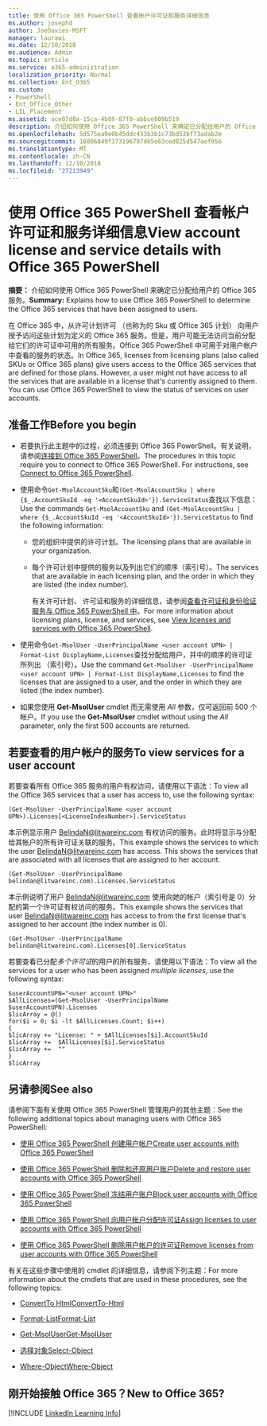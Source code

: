 ```yaml
---
title: 使用 Office 365 PowerShell 查看帐户许可证和服务详细信息
ms.author: josephd
author: JoeDavies-MSFT
manager: laurawi
ms.date: 12/10/2018
ms.audience: Admin
ms.topic: article
ms.service: o365-administration
localization_priority: Normal
ms.collection: Ent_O365
ms.custom:
- PowerShell
- Ent_Office_Other
- LIL_Placement
ms.assetid: ace07d8a-15ca-4b89-87f0-abbce809b519
description: 介绍如何使用 Office 365 PowerShell 来确定已分配给用户的 Office 365 服务。
ms.openlocfilehash: 5d575ea9e0b45ddc453b3b1c73bd53bf73adab2e
ms.sourcegitcommit: 16806849f373196797d65e63ced825d547aef956
ms.translationtype: MT
ms.contentlocale: zh-CN
ms.lasthandoff: 12/10/2018
ms.locfileid: "27213949"
---
```

# <a name="view-account-license-and-service-details-with-office-365-powershell"></a><span data-ttu-id="c29dc-103">使用 Office 365 PowerShell 查看帐户许可证和服务详细信息</span><span class="sxs-lookup"><span data-stu-id="c29dc-103">View account license and service details with Office 365 PowerShell</span></span>

<span data-ttu-id="c29dc-104">**摘要：** 介绍如何使用 Office 365 PowerShell 来确定已分配给用户的 Office 365 服务。</span><span class="sxs-lookup"><span data-stu-id="c29dc-104">**Summary:** Explains how to use Office 365 PowerShell to determine the Office 365 services that have been assigned to users.</span></span>
  
<span data-ttu-id="c29dc-p101">在 Office 365 中，从许可计划许可 （也称为的 Sku 或 Office 365 计划） 向用户授予访问这些计划为定义的 Office 365 服务。但是，用户可能无法访问当前分配给它们的许可证中可用的所有服务。Office 365 PowerShell 中可用于对用户帐户中查看的服务的状态。</span><span class="sxs-lookup"><span data-stu-id="c29dc-p101">In Office 365, licenses from licensing plans (also called SKUs or Office 365 plans) give users access to the Office 365 services that are defined for those plans. However, a user might not have access to all the services that are available in a license that's currently assigned to them. You can use Office 365 PowerShell to view the status of services on user accounts.</span></span> 

## <a name="before-you-begin"></a><span data-ttu-id="c29dc-108">准备工作</span><span class="sxs-lookup"><span data-stu-id="c29dc-108">Before you begin</span></span>

- <span data-ttu-id="c29dc-p102">若要执行此主题中的过程，必须连接到 Office 365 PowerShell。有关说明，请参阅[连接到 Office 365 PowerShell](connect-to-office-365-powershell.md)。</span><span class="sxs-lookup"><span data-stu-id="c29dc-p102">The procedures in this topic require you to connect to Office 365 PowerShell. For instructions, see [Connect to Office 365 PowerShell](connect-to-office-365-powershell.md).</span></span>
    
- <span data-ttu-id="c29dc-111">使用命令`Get-MsolAccountSku`和`(Get-MsolAccountSku | where {$_.AccountSkuId -eq '<AccountSkuId>'}).ServiceStatus`查找以下信息：</span><span class="sxs-lookup"><span data-stu-id="c29dc-111">Use the commands  `Get-MsolAccountSku` and `(Get-MsolAccountSku | where {$_.AccountSkuId -eq '<AccountSkuId>'}).ServiceStatus` to find the following information:</span></span>
    
  - <span data-ttu-id="c29dc-112">您的组织中提供的许可计划。</span><span class="sxs-lookup"><span data-stu-id="c29dc-112">The licensing plans that are available in your organization.</span></span>
    
  - <span data-ttu-id="c29dc-113">每个许可计划中提供的服务以及列出它们的顺序（索引号）。</span><span class="sxs-lookup"><span data-stu-id="c29dc-113">The services that are available in each licensing plan, and the order in which they are listed (the index number).</span></span>
    
     <span data-ttu-id="c29dc-114">有关许可计划、 许可证和服务的详细信息，请参阅[查看许可证和身份验证服务与 Office 365 PowerShell 中](view-licenses-and-services-with-office-365-powershell.md)。</span><span class="sxs-lookup"><span data-stu-id="c29dc-114">For more information about licensing plans, license, and services, see [View licenses and services with Office 365 PowerShell](view-licenses-and-services-with-office-365-powershell.md).</span></span>
    
- <span data-ttu-id="c29dc-115">使用命令`Get-MsolUser -UserPrincipalName <user account UPN> | Format-List DisplayName,Licenses`查找分配给用户，并中的顺序的许可证所列出 （索引号）。</span><span class="sxs-lookup"><span data-stu-id="c29dc-115">Use the command  `Get-MsolUser -UserPrincipalName <user account UPN> | Format-List DisplayName,Licenses` to find the licenses that are assigned to a user, and the order in which they are listed (the index number).</span></span>
    
- <span data-ttu-id="c29dc-116">如果您使用 **Get-MsolUser** cmdlet 而无需使用 _All_ 参数，仅可返回前 500 个帐户。</span><span class="sxs-lookup"><span data-stu-id="c29dc-116">If you use the **Get-MsolUser** cmdlet without using the _All_ parameter, only the first 500 accounts are returned.</span></span>
    

## <a name="to-view-services-for-a-user-account"></a><span data-ttu-id="c29dc-117">若要查看的用户帐户的服务</span><span class="sxs-lookup"><span data-stu-id="c29dc-117">To view services for a user account</span></span>

<span data-ttu-id="c29dc-118">若要查看所有 Office 365 服务的用户有权访问，请使用以下语法：</span><span class="sxs-lookup"><span data-stu-id="c29dc-118">To view all the Office 365 services that a user has access to, use the following syntax:</span></span>
  
```
(Get-MsolUser -UserPrincipalName <user account UPN>).Licenses[<LicenseIndexNumber>].ServiceStatus
```

<span data-ttu-id="c29dc-p103">本示例显示用户 BelindaN@litwareinc.com 有权访问的服务。此时将显示与分配给其帐户的所有许可证关联的服务。</span><span class="sxs-lookup"><span data-stu-id="c29dc-p103">This example shows the services to which the user BelindaN@litwareinc.com has access. This shows the services that are associated with all licenses that are assigned to her account.</span></span>
  
```
(Get-MsolUser -UserPrincipalName belindan@litwareinc.com).Licenses.ServiceStatus
```

<span data-ttu-id="c29dc-121">本示例说明了用户 BelindaN@litwareinc.com 使用向她的帐户（索引号是 0）分配的第一个许可证有权访问的服务。</span><span class="sxs-lookup"><span data-stu-id="c29dc-121">This example shows the services that user BelindaN@litwareinc.com has access to from the first license that's assigned to her account (the index number is 0).</span></span>
  
```
(Get-MsolUser -UserPrincipalName belindan@litwareinc.com).Licenses[0].ServiceStatus
```

<span data-ttu-id="c29dc-122">若要查看已分配*多个许可证*的用户的所有服务，请使用以下语法：</span><span class="sxs-lookup"><span data-stu-id="c29dc-122">To view all the services for a user who has been assigned *multiple licenses*, use the following syntax:</span></span>

```
$userAccountUPN="<user account UPN>"
$AllLicenses=(Get-MsolUser -UserPrincipalName $userAccountUPN).Licenses
$licArray = @()
for($i = 0; $i -lt $AllLicenses.Count; $i++)
{
$licArray += "License: " + $AllLicenses[$i].AccountSkuId
$licArray +=  $AllLicenses[$i].ServiceStatus
$licArray +=  ""
}
$licArray
```

  
## <a name="see-also"></a><span data-ttu-id="c29dc-123">另请参阅</span><span class="sxs-lookup"><span data-stu-id="c29dc-123">See also</span></span>

<span data-ttu-id="c29dc-124">请参阅下面有关使用 Office 365 PowerShell 管理用户的其他主题：</span><span class="sxs-lookup"><span data-stu-id="c29dc-124">See the following additional topics about managing users with Office 365 PowerShell:</span></span>
  
- [<span data-ttu-id="c29dc-125">使用 Office 365 PowerShell 创建用户帐户</span><span class="sxs-lookup"><span data-stu-id="c29dc-125">Create user accounts with Office 365 PowerShell</span></span>](create-user-accounts-with-office-365-powershell.md)
    
- [<span data-ttu-id="c29dc-126">使用 Office 365 PowerShell 删除和还原用户账户</span><span class="sxs-lookup"><span data-stu-id="c29dc-126">Delete and restore user accounts with Office 365 PowerShell</span></span>](delete-and-restore-user-accounts-with-office-365-powershell.md)
    
- [<span data-ttu-id="c29dc-127">使用 Office 365 PowerShell 冻结用户账户</span><span class="sxs-lookup"><span data-stu-id="c29dc-127">Block user accounts with Office 365 PowerShell</span></span>](block-user-accounts-with-office-365-powershell.md)
    
- [<span data-ttu-id="c29dc-128">使用 Office 365 PowerShell 向用户帐户分配许可证</span><span class="sxs-lookup"><span data-stu-id="c29dc-128">Assign licenses to user accounts with Office 365 PowerShell</span></span>](assign-licenses-to-user-accounts-with-office-365-powershell.md)
    
- [<span data-ttu-id="c29dc-129">使用 Office 365 PowerShell 删除用户帐户的许可证</span><span class="sxs-lookup"><span data-stu-id="c29dc-129">Remove licenses from user accounts with Office 365 PowerShell</span></span>](remove-licenses-from-user-accounts-with-office-365-powershell.md)
    
<span data-ttu-id="c29dc-130">有关在这些步骤中使用的 cmdlet 的详细信息，请参阅下列主题：</span><span class="sxs-lookup"><span data-stu-id="c29dc-130">For more information about the cmdlets that are used in these procedures, see the following topics:</span></span>
  
- [<span data-ttu-id="c29dc-131">ConvertTo Html</span><span class="sxs-lookup"><span data-stu-id="c29dc-131">ConvertTo-Html</span></span>](https://go.microsoft.com/fwlink/p/?LinkId=113290)
    
- [<span data-ttu-id="c29dc-132">Format-List</span><span class="sxs-lookup"><span data-stu-id="c29dc-132">Format-List</span></span>](https://go.microsoft.com/fwlink/p/?LinkId=113302)
    
- [<span data-ttu-id="c29dc-133">Get-MsolUser</span><span class="sxs-lookup"><span data-stu-id="c29dc-133">Get-MsolUser</span></span>](https://go.microsoft.com/fwlink/p/?LinkId=691543)
    
- [<span data-ttu-id="c29dc-134">选择对象</span><span class="sxs-lookup"><span data-stu-id="c29dc-134">Select-Object</span></span>](https://go.microsoft.com/fwlink/p/?LinkId=113387)
    
- [<span data-ttu-id="c29dc-135">Where-Object</span><span class="sxs-lookup"><span data-stu-id="c29dc-135">Where-Object</span></span>](https://go.microsoft.com/fwlink/p/?LinkId=113423)
    

  
## <a name="new-to-office-365"></a><span data-ttu-id="c29dc-136">刚开始接触 Office 365？</span><span class="sxs-lookup"><span data-stu-id="c29dc-136">New to Office 365?</span></span>


[!INCLUDE [LinkedIn Learning Info](../common/office/linkedin-learning-info.md)]